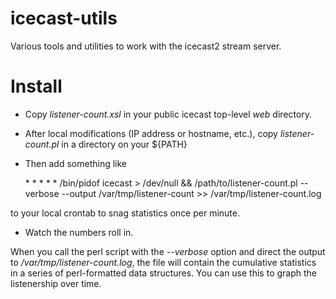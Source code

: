 # icecast-utils
Various tools and utilities to work with the icecast2 stream server.

# Install
  * Copy *listener-count.xsl* in your public icecast top-level *web* directory.
  * After local modifications (IP address or hostname, etc.), copy *listener-count.pl* in a directory on your ${PATH}
  * Then add something like

    \* \* \* \* \* /bin/pidof icecast > /dev/null && /path/to/listener-count.pl --verbose --output /var/tmp/listener-count >> /var/tmp/listener-count.log

  to your local crontab to snag statistics once per minute.
  * Watch the numbers roll in.

When you call the perl script with the *--verbose* option and direct the output to */var/tmp/listener-count.log*, the file will contain the cumulative statistics in a series of perl-formatted data structures. You can use this to graph the listenership over time.
